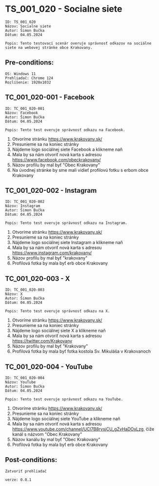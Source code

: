 # TS_001_020 - Socialne siete

```
ID: TS_001_020
Názov: Socialne siete
Autor: Šimon Bučka
Dátum: 04.05.2024
```

```
Popis: Tento testovací scenár overuje správnosť odkazov na sociálne siete na webovej stránke obce Krakovany.
```

## Pre-conditions:

```
OS: Windows 11
Prehliadač: Chrome 124
Rozlíšenie: 1920x1032
```

## TC_001_020-001 - Facebook

```
ID: TC_001_020-001
Názov: Facebook
Autor: Šimon Bučka
Dátum: 04.05.2024
```

```
Popis: Tento test overuje správnosť odkazu na Facebook.
```

1. Otvoríme stránku https://www.krakovany.sk/
2. Presunieme sa na koniec stránky
3. Nájdeme logo sociálnej siete Facebook a klikneme naň
4. Mala by sa nám otvoriť nová karta s adresou https://www.facebook.com/obeckrakovany/
5. Názov profilu by mal byť "Obec Krakovany"
6. Na úvodnej stránke by sme mali vidieť profilovú fotku s erbom obce Krakovany

## TC_001_020-002 - Instagram

```
ID: TC_001_020-002
Názov: Instagram
Autor: Šimon Bučka
Dátum: 04.05.2024
```

```
Popis: Tento test overuje správnosť odkazu na Instagram.
```

1. Otvoríme stránku https://www.krakovany.sk/
2. Presunieme sa na koniec stránky
3. Nájdeme logo sociálnej siete Instagram a klikneme naň
4. Mala by sa nám otvoriť nová karta s adresou https://www.instagram.com/krakovany/
5. Názov profilu by mal byť "krakovany"
6. Profilová fotka by mala byť erb obce Krakovany

## TC_001_020-003 - X

```
ID: TC_001_020-003
Názov: X
Autor: Šimon Bučka
Dátum: 04.05.2024
```

```
Popis: Tento test overuje správnosť odkazu na X.
```

1. Otvoríme stránku https://www.krakovany.sk/
2. Presunieme sa na koniec stránky
3. Nájdeme logo sociálnej siete X a klikneme naň
4. Mala by sa nám otvoriť nová karta s adresou https://twitter.com/Krakovany
5. Názov profilu by mal byť "Krakovany"
6. Profilová fotka by mala byť fotka kostola Sv. Mikuláša v Krakovanoch

## TC_001_020-004 - YouTube

```
ID: TC_001_020-004
Názov: YouTube
Autor: Šimon Bučka
Dátum: 04.05.2024
```

```
Popis: Tento test overuje správnosť odkazu na YouTube.
```

1. Otvoríme stránku https://www.krakovany.sk/
2. Presunieme sa na koniec stránky
3. Nájdeme logo sociálnej siete YouTube a klikneme naň
4. Mala by sa nám otvoriť nová karta s adresou https://www.youtube.com/channel/UCl7B8rvsjCU_gZvHaDOxLzg, čiže kanál s názvom "Obec Krakovany"
5. Názov kanálu by mal byť "Obec Krakovany"
6. Profilová fotka by mala byť erb obce Krakovany

## Post-conditions:

```
Zatvoriť prehliadač
```

```
verze: 0.0.1
```
